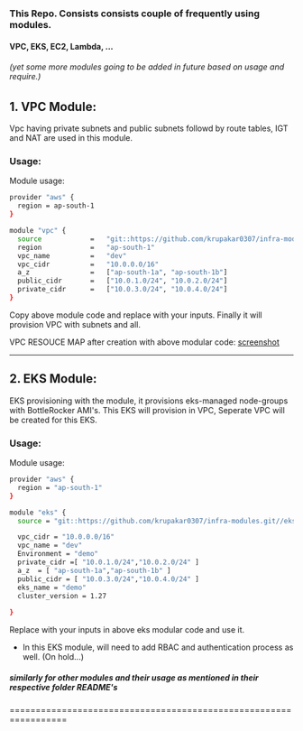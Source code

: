 ### This Repo. Consists consists couple of frequently using modules. 
#### VPC, EKS, EC2, Lambda, ... 
###### (yet some more modules going to be added in future based on usage and require.)

## 1. VPC Module:
Vpc having  private subnets and public subnets followd by route tables, IGT and NAT are used in this module.

### Usage:
Module usage: 

```sh
provider "aws" {
  region = ap-south-1
}

module "vpc" {
  source            =   "git::https://github.com/krupakar0307/infra-modules.git//vpc"
  region            =   "ap-south-1"
  vpc_name          =   "dev"
  vpc_cidr          =   "10.0.0.0/16"
  a_z               =   ["ap-south-1a", "ap-south-1b"]
  public_cidr       =   ["10.0.1.0/24", "10.0.2.0/24"]
  private_cidr      =   ["10.0.3.0/24", "10.0.4.0/24"]
}
```
Copy above module code and replace with your inputs.
Finally it will provision VPC with subnets and all.

VPC RESOUCE MAP after creation with above modular code:
[screenshot](vpc/assets/screenshot-1.png)

--------

## 2. EKS Module:

EKS provisioning with the module, it provisions eks-managed node-groups with BottleRocker AMI's. 
This EKS will provision in VPC, Seperate VPC will be created for this EKS.

### Usage:
Module usage:
```sh
provider "aws" {
  region = "ap-south-1"
}

module "eks" {
  source = "git::https://github.com/krupakar0307/infra-modules.git//eks"

  vpc_cidr = "10.0.0.0/16"
  vpc_name = "dev"
  Environment = "demo"
  private_cidr =[ "10.0.1.0/24","10.0.2.0/24" ]
  a_z  = [ "ap-south-1a","ap-south-1b" ]
  public_cidr = [ "10.0.3.0/24","10.0.4.0/24" ]
  eks_name = "demo"
  cluster_version = 1.27
  
}

```
Replace with your inputs in above eks modular code and use it.

- In this EKS module, will need to add RBAC and authentication process as well. (On hold...)


##### similarly for other modules and their usage as mentioned in their respective folder README's



=================================================================
